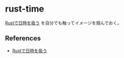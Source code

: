# rust-time

[Rustで日時を扱う](https://qiita.com/fujitayy/items/ae6175118cbed7134594)
を自分でも触ってイメージを掴んでおく。

## References
* [Rustで日時を扱う](https://qiita.com/fujitayy/items/ae6175118cbed7134594)